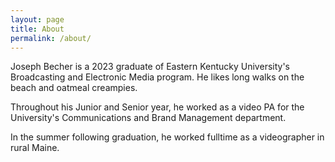 ```yaml
---
layout: page
title: About
permalink: /about/
---
```


Joseph Becher is a 2023 graduate of Eastern Kentucky University's Broadcasting and Electronic Media program.
He likes long walks on the beach and oatmeal creampies. 

Throughout his Junior and Senior year, he worked as a video PA for the University's Communications and Brand Management department. 

In the summer following graduation, he worked fulltime as a videographer in rural Maine. 


